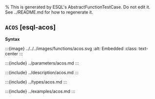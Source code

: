 % This is generated by ESQL's AbstractFunctionTestCase. Do not edit it. See ../README.md for how to regenerate it.

## `ACOS` [esql-acos]

**Syntax**

:::{image} ../../../images/functions/acos.svg
:alt: Embedded
:class: text-center
:::


:::{include} ../parameters/acos.md
:::

:::{include} ../description/acos.md
:::

:::{include} ../types/acos.md
:::

:::{include} ../examples/acos.md
:::
